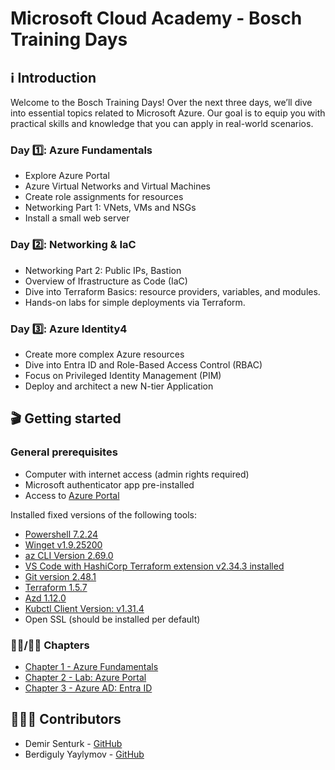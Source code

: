 # Microsoft Cloud Academy - Bosch Training Days

## ℹ️ Introduction

Welcome to the Bosch Training Days! Over the next three days, we’ll dive into essential topics related to Microsoft Azure. Our goal is to equip you with practical skills and knowledge that you can apply in real-world scenarios.

### Day 1️⃣: Azure Fundamentals

- Explore Azure Portal
- Azure Virtual Networks and Virtual Machines
- Create role assignments for resources
- Networking Part 1: VNets, VMs and NSGs
- Install a small web server

### Day 2️⃣: Networking & IaC

- Networking Part 2: Public IPs, Bastion
- Overview of Ifrastructure as Code (IaC)
- Dive into Terraform Basics: resource providers, variables, and modules.
- Hands-on labs for simple deployments via Terraform.

### Day 3️⃣: Azure Identity4

- Create more complex Azure resources
- Dive into Entra ID and Role-Based Access Control (RBAC)
- Focus on Privileged Identity Management (PIM)
- Deploy and architect a new N-tier Application

## 🎬 Getting started

### General prerequisites

- Computer with internet access (admin rights required)
- Microsoft authenticator app pre-installed
- Access to [Azure Portal](https://portal.azure.com/)

Installed fixed versions of the following tools:

- [Powershell 7.2.24](https://learn.microsoft.com/en-us/powershell/scripting/install/installing-powershell-on-windows?view=powershell-7.5)
- [Winget v1.9.25200](https://learn.microsoft.com/en-us/windows/package-manager/winget/)
- [az CLI Version 2.69.0](https://learn.microsoft.com/en-us/cli/azure/install-azure-cli)
- [VS Code with HashiCorp Terraform extension v2.34.3 installed](https://marketplace.visualstudio.com/items?itemName=hashicorp.terraform)
- [Git version 2.48.1](https://git-scm.com/downloads/win)
- [Terraform 1.5.7](https://developer.hashicorp.com/terraform/install)
- [Azd 1.12.0](https://learn.microsoft.com/en-us/azure/developer/azure-developer-cli/install-azd?tabs=winget-windows%2Cbrew-mac%2Cscript-linux&pivots=os-windows)
- [Kubctl Client Version: v1.31.4](https://kubernetes.io/docs/tasks/tools/install-kubectl-windows/)
- Open SSL (should be installed per default)

### 🧑‍🏫/🧑‍🔬 Chapters

- [Chapter 1 - Azure Fundamentals](chapters/chapter-1/README.md)
- [Chapter 2 - Lab: Azure Portal](chapters/chapter-2/README.md)
- [Chapter 3 - Azure AD: Entra ID](chapters/chapter-3/README.md)

## 🧑‍🤝‍🧑 Contributors

- Demir Senturk - [GitHub](https://github.com/demirsenturk_microsoft)
- Berdiguly Yaylymov - [GitHub](https://github.com/yaylymov)